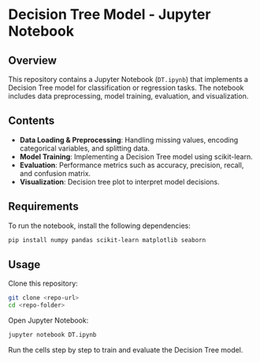 # Decision Tree Model - Jupyter Notebook

## Overview
This repository contains a Jupyter Notebook (`DT.ipynb`) that implements a Decision Tree model for classification or regression tasks. The notebook includes data preprocessing, model training, evaluation, and visualization.

## Contents
- **Data Loading & Preprocessing**: Handling missing values, encoding categorical variables, and splitting data.
- **Model Training**: Implementing a Decision Tree model using scikit-learn.
- **Evaluation**: Performance metrics such as accuracy, precision, recall, and confusion matrix.
- **Visualization**: Decision tree plot to interpret model decisions.

## Requirements
To run the notebook, install the following dependencies:

```bash
pip install numpy pandas scikit-learn matplotlib seaborn
```
## Usage
Clone this repository:

```bash
git clone <repo-url>
cd <repo-folder>
```

Open Jupyter Notebook:
```bash
jupyter notebook DT.ipynb
```
Run the cells step by step to train and evaluate the Decision Tree model.
